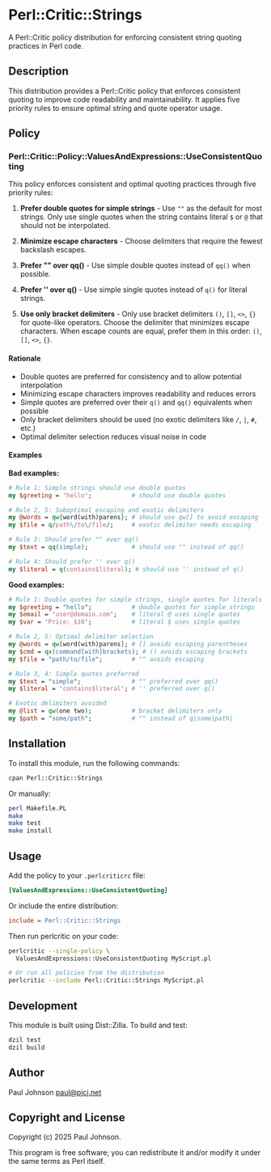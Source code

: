 # Perl::Critic::Strings

A Perl::Critic policy distribution for enforcing consistent string quoting
practices in Perl code.

## Description

This distribution provides a Perl::Critic policy that enforces consistent quoting
to improve code readability and maintainability. It applies five priority rules
to ensure optimal string and quote operator usage.

## Policy

### Perl::Critic::Policy::ValuesAndExpressions::UseConsistentQuoting

This policy enforces consistent and optimal quoting practices through five priority rules:

1. **Prefer double quotes for simple strings** - Use `""` as the default for most strings. Only use single quotes when the string contains literal `$` or `@` that should not be interpolated.

2. **Minimize escape characters** - Choose delimiters that require the fewest backslash escapes.

3. **Prefer "" over qq()** - Use simple double quotes instead of `qq()` when possible.

4. **Prefer '' over q()** - Use simple single quotes instead of `q()` for literal strings.

5. **Use only bracket delimiters** - Only use bracket delimiters `()`, `[]`, `<>`, `{}` for quote-like operators. Choose the delimiter that minimizes escape characters. When escape counts are equal, prefer them in this order: `()`, `[]`, `<>`, `{}`.

#### Rationale

- Double quotes are preferred for consistency and to allow potential interpolation
- Minimizing escape characters improves readability and reduces errors
- Simple quotes are preferred over their `q()` and `qq()` equivalents when possible
- Only bracket delimiters should be used (no exotic delimiters like `/`, `|`, `#`, etc.)
- Optimal delimiter selection reduces visual noise in code

#### Examples

**Bad examples:**

```perl
# Rule 1: Simple strings should use double quotes
my $greeting = 'hello';           # should use double quotes

# Rule 2, 5: Suboptimal escaping and exotic delimiters  
my @words = qw{word(with)parens}; # should use qw[] to avoid escaping
my $file = q/path\/to\/file/;     # exotic delimiter needs escaping

# Rule 3: Should prefer "" over qq()
my $text = qq(simple);            # should use "" instead of qq()

# Rule 4: Should prefer '' over q()  
my $literal = q(contains$literal); # should use '' instead of q()
```

**Good examples:**

```perl
# Rule 1: Double quotes for simple strings, single quotes for literals
my $greeting = "hello";           # double quotes for simple strings
my $email = 'user@domain.com';    # literal @ uses single quotes
my $var = 'Price: $10';           # literal $ uses single quotes

# Rule 2, 5: Optimal delimiter selection
my @words = qw[word(with)parens]; # [] avoids escaping parentheses
my $cmd = qx(command[with]brackets); # () avoids escaping brackets
my $file = "path/to/file";        # "" avoids escaping

# Rule 3, 4: Simple quotes preferred
my $text = "simple";              # "" preferred over qq()
my $literal = 'contains$literal'; # '' preferred over q()

# Exotic delimiters avoided
my @list = qw(one two);           # bracket delimiters only
my $path = "some/path";           # "" instead of q|some|path|
```

## Installation

To install this module, run the following commands:

```bash
cpan Perl::Critic::Strings
```

Or manually:

```bash
perl Makefile.PL
make
make test
make install
```

## Usage

Add the policy to your `.perlcriticrc` file:

```ini
[ValuesAndExpressions::UseConsistentQuoting]
```

Or include the entire distribution:

```ini
include = Perl::Critic::Strings
```

Then run perlcritic on your code:

```bash
perlcritic --single-policy \
  ValuesAndExpressions::UseConsistentQuoting MyScript.pl

# Or run all policies from the distribution
perlcritic --include Perl::Critic::Strings MyScript.pl
```

## Development

This module is built using Dist::Zilla. To build and test:

```bash
dzil test
dzil build
```

## Author

Paul Johnson <paul@pjcj.net>

## Copyright and License

Copyright (c) 2025 Paul Johnson.

This program is free software; you can redistribute it and/or modify
it under the same terms as Perl itself.

